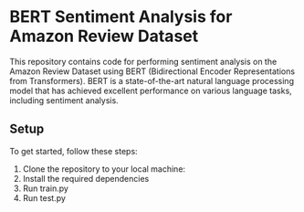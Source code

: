 # BERT Sentiment Analysis for Amazon Review Dataset

This repository contains code for performing sentiment analysis on the Amazon Review Dataset using BERT (Bidirectional Encoder Representations from Transformers). BERT is a state-of-the-art natural language processing model that has achieved excellent performance on various language tasks, including sentiment analysis.

## Setup

To get started, follow these steps:

1. Clone the repository to your local machine:
2. Install the required dependencies
3. Run train.py
4. Run test.py 
